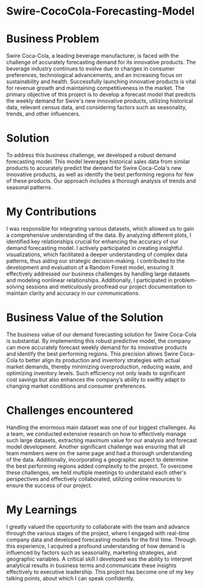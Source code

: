 # Swire-CocoCola-Forecasting-Model

# Business Problem
Swire Coca-Cola, a leading beverage manufacturer, is faced with the challenge of accurately forecasting demand for its innovative products. The beverage industry continues to evolve due to changes in consumer preferences, technological advancements, and an increasing focus on sustainability and health. Successfully launching innovative products is vital for revenue growth and maintaining competitiveness in the market. The primary objective of this project is to develop a forecast model that predicts the weekly demand for Swire's new innovative products, utilizing historical data, relevant census data, and considering factors such as seasonality, trends, and other influencers.

# Solution 
To address this business challenge, we developed a robust demand forecasting model. This model leverages historical sales data from similar products to accurately predict the demand for Swire Coca-Cola's new innovative products, as well as identify the best performing regions for few of these products. Our approach includes a thorough analysis of trends and seasonal patterns.

# My Contributions
I was responsible for integrating various datasets, which allowed us to gain a comprehensive understanding of the data. By analyzing different plots, I identified key relationships crucial for enhancing the accuracy of our demand forecasting model. I actively participated in creating insightful visualizations, which facilitated a deeper understanding of complex data patterns, thus aiding our strategic decision-making. I contributed to the development and evaluation of a Random Forest model, ensuring it effectively addressed our business challenges by handling large datasets and modeling nonlinear relationships. Additionally, I participated in problem-solving sessions and meticulously proofread our project documentation to maintain clarity and accuracy in our communications.

# Business Value of the Solution
The business value of our demand forecasting solution for Swire Coca-Cola is substantial. By implementing this robust predictive model, the company can more accurately forecast weekly demand for its innovative products and identify the best performing regions. This precision allows Swire Coca-Cola to better align its production and inventory strategies with actual market demands, thereby minimizing overproduction, reducing waste, and optimizing inventory levels. Such efficiency not only leads to significant cost savings but also enhances the company’s ability to swiftly adapt to changing market conditions and consumer preferences.

# Challenges encountered
Handling the enormous main dataset was one of our biggest challenges. As a team, we conducted extensive research on how to effectively manage such large datasets, extracting maximum value for our analysis and forecast model development. Another significant challenge was ensuring that all team members were on the same page and had a thorough understanding of the data. Additionally, incorporating a geographic aspect to determine the best performing regions added complexity to the project. To overcome these challenges, we held multiple meetings to understand each other's perspectives and effectively collaborated, utilizing online resources to ensure the success of our project.

# My Learnings
I greatly valued the opportunity to collaborate with the team and advance through the various stages of the project, where I engaged with real-time company data and developed forecasting models for the first time. Through this experience, I acquired a profound understanding of how demand is influenced by factors such as seasonality, marketing strategies, and geographic variables. A critical skill I developed was the ability to interpret analytical results in business terms and communicate these insights effectively to executive leadership. This project has become one of my key talking points, about which I can speak confidently.

